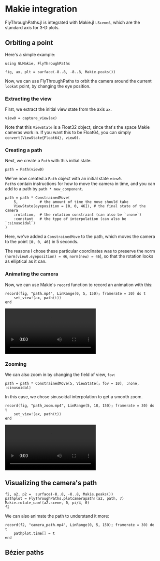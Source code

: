 # Makie integration

FlyThroughPaths.jl is integrated with Makie.jl `LScene`s, which are 
the standard axis for 3-D plots.

## Orbiting a point

Here's a simple example:

```@example simple
using GLMakie, FlyThroughPaths

fig, ax, plt = surface(-8..8, -8..8, Makie.peaks())
```

Now, we can use FlyThroughPaths to orbit the camera around the 
current `lookat` point, by changing the eye position.

### Extracting the view

First, we extract the initial view state from the axis `ax`.

```@example simple
view0 = capture_view(ax)
```
Note that this `ViewState` is a Float32 object, since that's the space
Makie cameras work in.  If you want this to be Float64, you can 
simply `convert(ViewState{Float64}, view0)`.

### Creating a path

Next, we create a `Path` with this initial state.
```@example simple
path = Path(view0)
```
We've now created a `Path` object with an initial state `view0`.  
`Path`s contain instructions for how to move the camera in time, and 
you can add to a path by `path * new_component`.

```@example simple
path = path * ConstrainedMove(
    5,          # the amount of time the move should take
    ViewState(eyeposition = [0, 0, 46]), # the final state of the camera
    :rotation,  # the rotation constraint (can also be `:none`)
    :constant   # the type of interpolation (can also be `:sinusoidal`)
)
```
Here, we've added a `ConstrainedMove` to the path, which moves the 
camera to the point `[0, 0, 46]` in 5 seconds.

The reasons I chose these particular coordinates was to preserve the 
norm (`norm(view0.eyeposition) ≈ 46`, `norm(new) ≈ 46`), so that the 
rotation looks as elliptical as it can.

### Animating the camera

Now, we can use Makie's `record` function to record an animation with 
this:
```@example simple
record(fig, "path.mp4", LinRange(0, 5, 150); framerate = 30) do t
    set_view!(ax, path(t))
end
```
![A rotating view of a surface](path.mp4)

### Zooming

We can also zoom in by changing the field of view, `fov`:
```@example simple
path = path * ConstrainedMove(5, ViewState(; fov = 10), :none, :sinusoidal)
```
In this case, we chose sinusoidal interpolation to get a smooth zoom.
```@example simple
record(fig, "path_zoom.mp4", LinRange(5, 10, 150); framerate = 30) do t
    set_view!(ax, path(t))
end
```
![A zooming view of a surface](path_zoom.mp4)

## Visualizing the camera's path

```@example simple
f2, a2, p2 =  surface(-8..8, -8..8, Makie.peaks())
pathplot = FlyThroughPaths.plotcamerapath!(a2, path, 7)
Makie.rotate_cam!(a2.scene, 0, pi/4, 0)
f2
```

We can also animate the path to understand it more:
```@example simple
record(f2, "camera_path.mp4", LinRange(0, 5, 150); framerate = 30) do t
    pathplot.time[] = t
end
```

## Bézier paths

